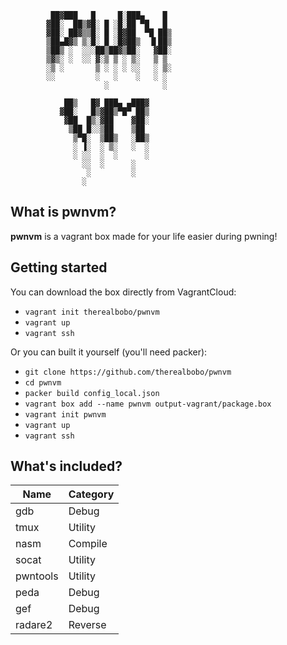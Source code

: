 
             ██▓███   █     █░███▄    █ 
            ▓██░  ██▒▓█░ █ ░█░██ ▀█   █ 
            ▓██░ ██▓▒▒█░ █ ░█▓██  ▀█ ██▒
            ▒██▄█▓▒ ▒░█░ █ ░█▓██▒  ▐▌██▒
            ▒██▒ ░  ░░░██▒██▓▒██░   ▓██░
            ▒▓▒░ ░  ░░ ▓░▒ ▒ ░ ▒░   ▒ ▒ 
            ░▒ ░       ▒ ░ ░ ░ ░░   ░ ▒░
            ░░         ░   ░    ░   ░ ░ 
                         ░            ░ 
                                        
                ██▒   █▓ ███▄ ▄███▓     
               ▓██░   █▒▓██▒▀█▀ ██▒     
                ▓██  █▒░▓██    ▓██░     
                 ▒██ █░░▒██    ▒██      
                  ▒▀█░  ▒██▒   ░██▒     
                  ░ ▐░  ░ ▒░   ░  ░     
                  ░ ░░  ░  ░      ░     
                    ░░  ░      ░        
                     ░         ░        
                    ░                   

## What is pwnvm?
**pwnvm** is a vagrant box made for your life easier during pwning!

## Getting started
You can download the box directly from VagrantCloud:
- `vagrant init therealbobo/pwnvm`
- `vagrant up`
- `vagrant ssh`

Or you can built it yourself (you'll need packer):
- `git clone https://github.com/therealbobo/pwnvm`
- `cd pwnvm`
- `packer build config_local.json`
- `vagrant box add --name pwnvm output-vagrant/package.box`
- `vagrant init pwnvm`
- `vagrant up`
- `vagrant ssh`

## What's included?

| Name     | Category |
|----------|----------|
| gdb      | Debug    |
| tmux     | Utility  |
| nasm     | Compile  |
| socat    | Utility  |
| pwntools | Utility  |
| peda     | Debug    |
| gef      | Debug    |
| radare2  | Reverse  |

